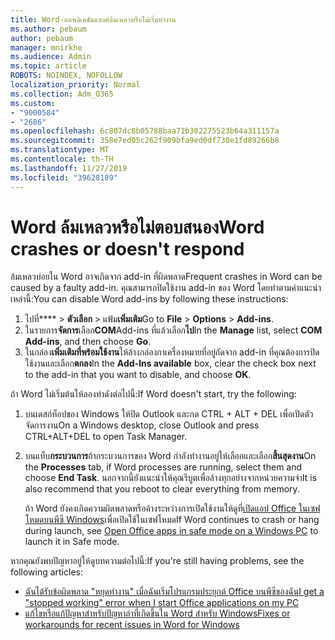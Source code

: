 ```yaml
---
title: Word-แอพลิเคชันแฮงค์ล้มเหลวหรือไม่เริ่มทำงาน
ms.author: pebaum
author: pebaum
manager: mnirkhe
ms.audience: Admin
ms.topic: article
ROBOTS: NOINDEX, NOFOLLOW
localization_priority: Normal
ms.collection: Adm_O365
ms.custom:
- "9000584"
- "2686"
ms.openlocfilehash: 6c807dc8b05788baa71b302275523b64a311157a
ms.sourcegitcommit: 358e7ed05c262f909bfa9ed0df730e1fd89266b8
ms.translationtype: MT
ms.contentlocale: th-TH
ms.lasthandoff: 11/27/2019
ms.locfileid: "39628189"
---
```

# <a name="word-crashes-or-doesnt-respond"></a><span data-ttu-id="e0f10-102">Word ล้มเหลวหรือไม่ตอบสนอง</span><span class="sxs-lookup"><span data-stu-id="e0f10-102">Word crashes or doesn't respond</span></span>

<span data-ttu-id="e0f10-103">ล้มเหลวบ่อยใน Word อาจเกิดจาก add-in ที่ผิดพลาด</span><span class="sxs-lookup"><span data-stu-id="e0f10-103">Frequent crashes in Word can be caused by a faulty add-in.</span></span> <span data-ttu-id="e0f10-104">คุณสามารถปิดใช้งาน add-in ของ Word โดยทำตามคำแนะนำเหล่านี้:</span><span class="sxs-lookup"><span data-stu-id="e0f10-104">You can disable Word add-ins by following these instructions:</span></span>

1. <span data-ttu-id="e0f10-105">ไปที่\*\*\*\* > **ตัวเลือก** > แฟ้ม**เพิ่มเติม**</span><span class="sxs-lookup"><span data-stu-id="e0f10-105">Go to **File** > **Options** > **Add-ins**.</span></span>
2. <span data-ttu-id="e0f10-106">ในรายการ**จัดการ**เลือก**COM**Add-ins ที่แล้วเลือก**ไป**</span><span class="sxs-lookup"><span data-stu-id="e0f10-106">In the **Manage** list, select **COM Add-ins**, and then choose **Go**.</span></span>
3. <span data-ttu-id="e0f10-107">ในกล่อง**เพิ่มเติมที่พร้อมใช้งาน**ให้ล้างกล่องกาเครื่องหมายที่อยู่ถัดจาก add-in ที่คุณต้องการปิดใช้งานและเลือก**ตกลง**</span><span class="sxs-lookup"><span data-stu-id="e0f10-107">In the **Add-Ins available** box, clear the check box next to the add-in that you want to disable, and choose **OK**.</span></span>

<span data-ttu-id="e0f10-108">ถ้า Word ไม่เริ่มต้นให้ลองทำดังต่อไปนี้:</span><span class="sxs-lookup"><span data-stu-id="e0f10-108">If Word doesn't start, try the following:</span></span>

1.   <span data-ttu-id="e0f10-109">บนเดสก์ท็อปของ Windows ให้ปิด Outlook และกด CTRL + ALT + DEL เพื่อเปิดตัวจัดการงาน</span><span class="sxs-lookup"><span data-stu-id="e0f10-109">On a Windows desktop, close Outlook and press CTRL+ALT+DEL to open Task Manager.</span></span> 
2. <span data-ttu-id="e0f10-110">บนแท็บ**กระบวนการ**ถ้ากระบวนการของ Word กำลังทำงานอยู่ให้เลือกและเลือก**สิ้นสุดงาน**</span><span class="sxs-lookup"><span data-stu-id="e0f10-110">On the **Processes** tab, if Word processes are running, select them and choose **End Task**.</span></span> <span data-ttu-id="e0f10-111">นอกจากนี้ยังแนะนำให้คุณรีบูตเพื่อล้างทุกอย่างจากหน่วยความจำ</span><span class="sxs-lookup"><span data-stu-id="e0f10-111">It is also recommend that you reboot to clear everything from memory.</span></span>

    <span data-ttu-id="e0f10-112">ถ้า Word ยังคงเกิดความผิดพลาดหรือค้างระหว่างการเปิดใช้งานให้ดูที่[เปิดแอป Office ในเซฟโหมดบนพีซี Windows](https://support.office.com/article/Open-Office-apps-in-safe-mode-on-a-Windows-PC-dedf944a-5f4b-4afb-a453-528af4f7ac72)เพื่อเปิดใช้ในเซฟโหมด</span><span class="sxs-lookup"><span data-stu-id="e0f10-112">If Word continues to crash or hang during launch, see [Open Office apps in safe mode on a Windows PC](https://support.office.com/article/Open-Office-apps-in-safe-mode-on-a-Windows-PC-dedf944a-5f4b-4afb-a453-528af4f7ac72) to launch it in Safe mode.</span></span>

<span data-ttu-id="e0f10-113">หากคุณยังพบปัญหาอยู่ให้ดูบทความต่อไปนี้:</span><span class="sxs-lookup"><span data-stu-id="e0f10-113">If you're still having problems, see the following articles:</span></span> 
- [<span data-ttu-id="e0f10-114">ฉันได้รับข้อผิดพลาด "หยุดทำงาน" เมื่อฉันเริ่มโปรแกรมประยุกต์ Office บนพีซีของฉัน</span><span class="sxs-lookup"><span data-stu-id="e0f10-114">I get a "stopped working" error when I start Office applications on my PC</span></span>](https://support.office.com/article/52bd7985-4e99-4a35-84c8-2d9b8301a2fa)
- [<span data-ttu-id="e0f10-115">แก้ไขหรือแก้ปัญหาสำหรับปัญหาล่าที่เกิดขึ้นใน Word สำหรับ Windows</span><span class="sxs-lookup"><span data-stu-id="e0f10-115">Fixes or workarounds for recent issues in Word for Windows</span></span>](https://support.office.com/article/bf6bf17c-2807-4871-83ce-e337ae8f0b86)
